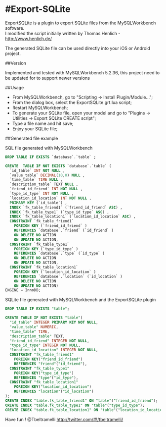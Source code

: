 #Export-SQLite
======================

ExportSQLite is a plugin to export SQLite files from the MySQLWorkbench software.  
I modified the script initially written by Thomas Henlich - http://www.henlich.de/  

The generated SQLite file can be used directly into your iOS or Android project.

##Version

Implemented and tested with MySQLWorkbench 5.2.36, this project need to be updated for to support newer versions

##Usage

 * From MySQLWorkbench, go to "Scripting -> Install Plugin/Module…";
 * From the dialog box, select the ExportSQLite.grt.lua script;
 * Restart MySQLWorkbench;
 * To generate your SQLite file, open your model and go to "Plugins -> Utilities -> Export SQLite CREATE script";
 * Type a file name and hit save;
 * Enjoy your SQLite file;

##Generated file example

SQL file generated with MySQLWorkbench

```sql
DROP TABLE IF EXISTS `database`.`table` ;

CREATE  TABLE IF NOT EXISTS `database`.`table` (
  `id_table` INT NOT NULL ,
  `value_table` DECIMAL(10,0) NULL ,
  `time_table` TIME NULL ,
  `description_table` TEXT NULL ,
  `friend_id_friend` INT NOT NULL ,
  `type_id_type` INT NOT NULL ,
  `location_id_location` INT NOT NULL ,
  PRIMARY KEY (`id_table`) ,
  INDEX `fk_table_friend1` (`friend_id_friend` ASC) ,
  INDEX `fk_table_type1` (`type_id_type` ASC) ,
  INDEX `fk_table_location1` (`location_id_location` ASC) ,
  CONSTRAINT `fk_table_friend1`
    FOREIGN KEY (`friend_id_friend` )
    REFERENCES `database`.`friend` (`id_friend` )
    ON DELETE NO ACTION
    ON UPDATE NO ACTION,
  CONSTRAINT `fk_table_type1`
    FOREIGN KEY (`type_id_type` )
    REFERENCES `database`.`type` (`id_type` )
    ON DELETE NO ACTION
    ON UPDATE NO ACTION,
  CONSTRAINT `fk_table_location1`
    FOREIGN KEY (`location_id_location` )
    REFERENCES `database`.`location` (`id_location` )
    ON DELETE NO ACTION
    ON UPDATE NO ACTION)
ENGINE = InnoDB;
```

SQLite file generated with MySQLWorkbench and the ExportSQLite plugin

```sql
DROP TABLE IF EXISTS "table";

CREATE TABLE IF NOT EXISTS "table"(
  "id_table" INTEGER PRIMARY KEY NOT NULL,
  "value_table" NUMERIC,
  "time_table" TIME,
  "description_table" TEXT,
  "friend_id_friend" INTEGER NOT NULL,
  "type_id_type" INTEGER NOT NULL,
  "location_id_location" INTEGER NOT NULL,
  CONSTRAINT "fk_table_friend1"
    FOREIGN KEY("friend_id_friend")
    REFERENCES "friend"("id_friend"),
  CONSTRAINT "fk_table_type1"
    FOREIGN KEY("type_id_type")
    REFERENCES "type"("id_type"),
  CONSTRAINT "fk_table_location1"
    FOREIGN KEY("location_id_location")
    REFERENCES "location"("id_location")
);
CREATE INDEX "table.fk_table_friend1" ON "table"("friend_id_friend");
CREATE INDEX "table.fk_table_type1" ON "table"("type_id_type");
CREATE INDEX "table.fk_table_location1" ON "table"("location_id_location");
```

Have fun !
@Tbeltramelli <http://twitter.com/#!/tbeltramelli/>
